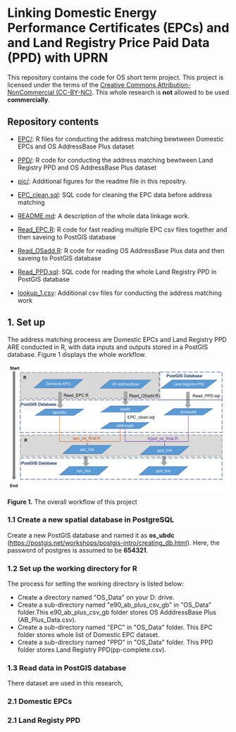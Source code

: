 # Linking Domestic Energy Performance Certificates (EPCs) and and Land Registry Price Paid Data (PPD) with UPRN


This repository contains the code for OS short term project. This project is licensed under the terms of the [Creative Commons Attribution-NonCommercial (CC-BY-NC)](https://creativecommons.org/licenses/by-nc/4.0/). This whole research is **not** allowed to be used  **commercially**. 


## Repository contents
* [EPC/](EPC/): R files for conducting the address matching bewtween Domestic EPCs and OS AddressBase Plus dataset
* [PPD/](PPD/): R code for conducting the address matching bewtween Land Registry PPD and OS AddressBase Plus dataset
* [pic/](pic/): Additional figures for the readme file in this repositry.

* [EPC_clean.sql](EPC_clean.sql): SQL code for cleaning the EPC data before address matching
* [README.md](README.md): A description of the whole data linkage work.
* [Read_EPC.R](Read_EPC.R): R code for fast reading multiple EPC csv files together and then saveing to PostGIS database
* [Read_OSadd.R](Read_OSadd.R): R code for reading OS AddressBase Plus data and then saveing to PostGIS database
* [Read_PPD.sql](Read_PPD.sql): SQL code for reading the whole Land Registry PPD in PostGIS database
* [lookup_1.csv](lookup_1.csv): Additional csv files for conducting the address matching work



## 1. Set up

The address matching proceess are Domestic EPCs and Land Registry PPD ARE conducted in R, with data inputs and outputs stored in a PostGIS database. Figure 1 displays the whole workflow.

![](pic/f1.png)

**Figure 1.**  The overall workflow of this project

### 1.1 Create a new spatial database in PostgreSQL
Create a new PostGIS database and named it as **os_ubdc** (https://postgis.net/workshops/postgis-intro/creating_db.html). Here, the password of postgres is assumed to be **654321**.
### 1.2 Set up the working directory for R
The process for setting the working directory is listed below:
- Create a directory named "OS_Data" on your D: drive.
- Create a sub-directory named "e90_ab_plus_csv_gb" in "OS_Data" folder.This e90_ab_plus_csv_gb folder stores OS AdddressBase Plus (AB_Plus_Data.csv).
- Create a sub-directory named "EPC" in "OS_Data" folder. This EPC folder stores whole list of Domestic EPC dataset.
- Create a sub-directory named "PPD" in "OS_Data" folder. This PPD folder stores Land Registry PPD(pp-complete.csv).
### 1.3 Read data in PostGIS database

There dataset are used in this research,


### 2.1 Domestic EPCs



### 2.1 Land Registy PPD